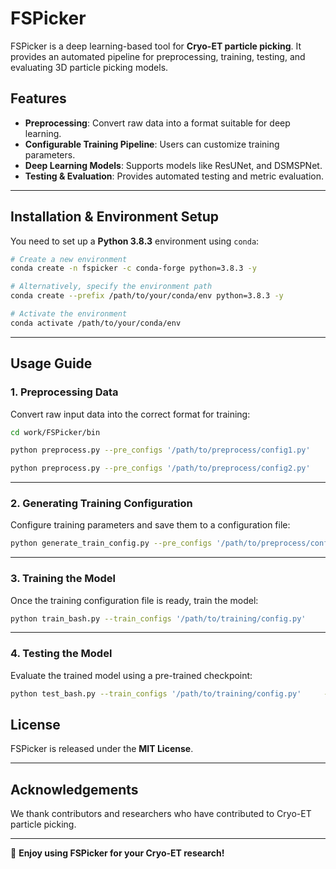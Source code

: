 # FSPicker

FSPicker is a deep learning-based tool for **Cryo-ET particle picking**. It provides an automated pipeline for preprocessing, training, testing, and evaluating 3D particle picking models.

## **Features**

- **Preprocessing**: Convert raw data into a format suitable for deep learning.
- **Configurable Training Pipeline**: Users can customize training parameters.
- **Deep Learning Models**: Supports models like ResUNet, and DSMSPNet.
- **Testing & Evaluation**: Provides automated testing and metric evaluation.

---

## **Installation & Environment Setup**

You need to set up a **Python 3.8.3** environment using `conda`:

```bash
# Create a new environment
conda create -n fspicker -c conda-forge python=3.8.3 -y

# Alternatively, specify the environment path
conda create --prefix /path/to/your/conda/env python=3.8.3 -y

# Activate the environment
conda activate /path/to/your/conda/env
```

---

## **Usage Guide**

### **1. Preprocessing Data**

Convert raw input data into the correct format for training:

```bash
cd work/FSPicker/bin

python preprocess.py --pre_configs '/path/to/preprocess/config1.py'

python preprocess.py --pre_configs '/path/to/preprocess/config2.py'
```

---

### **2. Generating Training Configuration**

Configure training parameters and save them to a configuration file:

```bash
python generate_train_config.py --pre_configs '/path/to/preprocess/config1.py'     --dset_name 'SHREC_2021_train'     --cfg_save_path '/path/to/save/configs/'     --train_set_ids '0-7'     --val_set_ids '8'     --batch_size 8     --block_size 72     --pad_size 12     --learning_rate 0.001     --max_epoch 100     --threshold 0.5     --gpu_id 0
```

---

### **3. Training the Model**

Once the training configuration file is ready, train the model:

```bash
python train_bash.py --train_configs '/path/to/training/config.py'
```

---

### **4. Testing the Model**

Evaluate the trained model using a pre-trained checkpoint:

```bash
python test_bash.py --train_configs '/path/to/training/config.py'     --checkpoints '/path/to/checkpoints/model_epoch_3.ckpt'
```

## **License**

FSPicker is released under the **MIT License**.

---

## **Acknowledgements**

We thank contributors and researchers who have contributed to Cryo-ET particle picking.

---

🚀 **Enjoy using FSPicker for your Cryo-ET research!**
